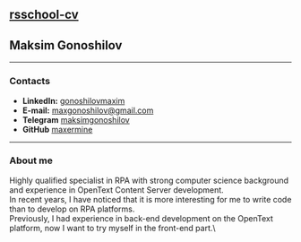 ## [rsschool-cv](https://github.com/maxermine/rsschool-cv/)
## Maksim Gonoshilov
---
### Contacts
* **LinkedIn:** [gonoshilovmaxim](https://www.linkedin.com/in/gonoshilovmaxim/)
* **E-mail:** [maxgonoshilov@gmail.com](maxgonoshilov@gmail.com)
* **Telegram** [maksimgonoshilov](https://t.me/maksimgonoshilov)
* **GitHub** [maxermine](https://github.com/maxermine/)
---
### About me
Highly qualified specialist in RPA with strong computer science background and experience in OpenText Content Server development.\
In recent years, I have noticed that it is more interesting for me to write code than to develop on RPA platforms.\
Previously, I had experience in back-end development on the OpenText platform, now I want to try myself in the front-end part.\